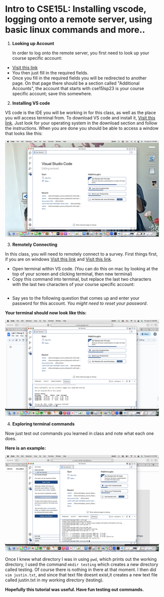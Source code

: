 # Intro to CSE15L: Installing vscode, logging onto a remote server, using basic linux commands and more..

1) **Looking up Account**

   In order to log onto the remote server, you first need to look up your course specific account:

*  [Visit this link](https://sdacs.ucsd.edu/~icc/index.php)
*  You then just fill in the required fields. 
*  Once you fill in the required fields you will be redirected to another page. On that page there should be a section called "Additional Accounts", the account that starts with cse15lsp23 is your course specific account; save this somewhere.


2) **Installing VS code**

VS code is the IDE you will be working in for this class, as well as the place you will access terminal from. To download VS code and install it, [Visit this link](https://code.visualstudio.com/). Just look for your operating system in the download section and follow the instructions. When you are done you should be able to access a window that looks like this:

![VS code home page](vsHome.png)


3) **Remotely Connecting**

In this class, you will need to remotely connect to a survey. First things first, if you are on windows [Visit this link](https://gitforwindows.org/) and [Visit this link](https://stackoverflow.com/a/50527994).

* Open terminal within VS code. (You can do this on mac by looking at the top of your screen and clicking terminal, then new terminal)
* Copy this command into terminal, but replace the last two characters with the last two characters of your course specific account:  
 ```json ssh cs15lwi23zz@ieng6.ucsd.edu 
 ```
* Say yes to the following question that comes up and enter your password for this account. *You might need to reset your password*.

**Your terminal should now look like this:**


![Your screen shall now look like this:](remoteConnect.png)


4) **Exploring terminal commands**

Now just test out commands you learned in class and note what each one does.

**Here is an example:**

![image](commands.png)

 Once I knew what directory I was in using ```pwd```, which prints out the working directory, I used the command ```mkdir testing``` which creates a new directory called testing. Of course there is nothing in there at that moment. I then did ```vim justin.txt```, and since that text file doesnt exist,it creates a new text file called justin.txt in my working directory (testing).



**Hopefully this tutorial was useful. Have fun testing out commands.**
